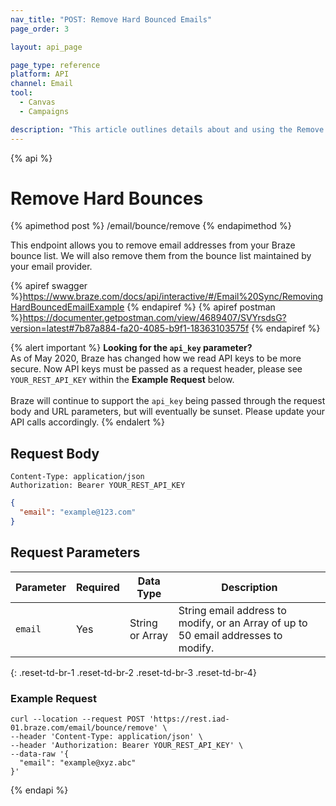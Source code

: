 ```yaml
---
nav_title: "POST: Remove Hard Bounced Emails"
page_order: 3

layout: api_page

page_type: reference
platform: API
channel: Email
tool:
  - Canvas
  - Campaigns

description: "This article outlines details about and using the Remove Hard Bounced Email Addresses Braze endpoint."
---
```

{% api %}
# Remove Hard Bounces
{% apimethod post %}
/email/bounce/remove
{% endapimethod %}

This endpoint allows you to remove email addresses from your Braze bounce list. We will also remove them from the bounce list maintained by your email provider.

{% apiref swagger %}https://www.braze.com/docs/api/interactive/#/Email%20Sync/RemovingHardBouncedEmailExample {% endapiref %}
{% apiref postman %}https://documenter.getpostman.com/view/4689407/SVYrsdsG?version=latest#7b87a884-fa20-4085-b9f1-18363103575f {% endapiref %}

{% alert important %}
__Looking for the `api_key` parameter?__<br>As of May 2020, Braze has changed how we read API keys to be more secure. Now API keys must be passed as a request header, please see `YOUR_REST_API_KEY` within the __Example Request__ below.<br><br>Braze will continue to support the `api_key` being passed through the request body and URL parameters, but will eventually be sunset. Please update your API calls accordingly.
{% endalert %}

## Request Body

```
Content-Type: application/json
Authorization: Bearer YOUR_REST_API_KEY
```

```json
{
  "email": "example@123.com"
}
```

## Request Parameters

| Parameter | Required | Data Type | Description |
| ----------|-----------| ---------|------ |
| `email` | Yes | String or Array | String email address to modify, or an Array of up to 50 email addresses to modify. |
{: .reset-td-br-1 .reset-td-br-2 .reset-td-br-3  .reset-td-br-4}

### Example Request
```
curl --location --request POST 'https://rest.iad-01.braze.com/email/bounce/remove' \
--header 'Content-Type: application/json' \
--header 'Authorization: Bearer YOUR_REST_API_KEY' \
--data-raw '{
  "email": "example@xyz.abc"
}'
```

{% endapi %}
